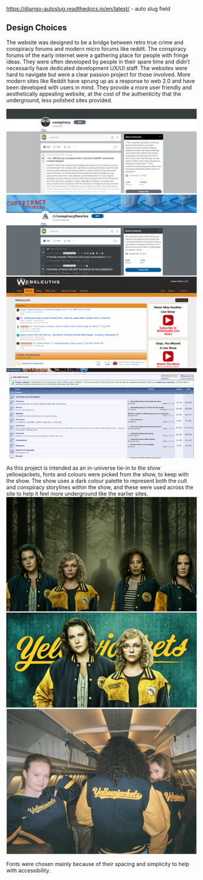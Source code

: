 https://django-autoslug.readthedocs.io/en/latest/ - auto slug field


## Design Choices

The website was designed to be a bridge between retro true crime and conspiracy forums and modern micro forums like reddit. The conspiracy forums of the early internet were a gathering place for people with fringe ideas. They were often developed by people in their spare time and didn’t necessarily have dedicated development UX/UI staff. The websites were hard to navigate but were a clear passion project for those involved. More modern sites like Reddit have sprung up as a response to web 2.0 and have been developed with users in mind. They provide a more user friendly and aesthetically appealing website, at the cost of the authenticity that the underground, less polished sites provided. 

![](static/assets/readme/conspiracy-forum-1.jpg)
![](static/assets/readme/conspiracy-forum-2.jpg)
![](static/assets/readme/conspiracy-forum-3.jpg)
![](static/assets/readme/conspiracy-forum-4.jpg)

As this project is intended as an in-universe tie-in to the show yellowjackets, fonts and colours were picked from the show, to keep with the show. The show uses a dark colour palette to represent both the cult and conspiracy storylines within the show, and these were used across the site to help it feel more underground like the earlier sites. 
![The four main adult yellowjackets in front of a shadowy figure](static/assets/readme/yellowjackets-1.jpg)
![Adult Shauna and Adult Misty in front of a teal background](static/assets/readme/yellowjackets-2.jpg)
![Three of the teen yellowjackets on the plane before its impending crash](static/assets/readme/yellowjackets-3.jpg)

Fonts were chosen mainly because of their spacing and simplicity to help with accessibility. 
